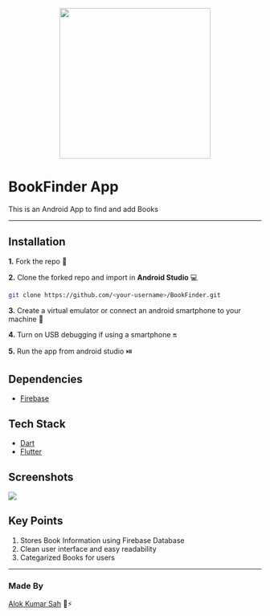 <p align="center">
  <img width="300" height="300" src="https://user-images.githubusercontent.com/59159355/138596951-5fc8f7dd-bff0-4ac2-aff5-c484df5c393b.png">
</p>

# BookFinder App
This is an Android App to find and add Books

---

## Installation
**1.** Fork the repo :fork_and_knife:

**2.** Clone the forked repo and import in **Android Studio** 💻
````bash
git clone https://github.com/<your-username>/BookFinder.git
````

**3.** Create a virtual emulator or connect an android smartphone to your machine 📱

**4.** Turn on USB debugging if using a smartphone 🔛

**5.** Run the app from android studio ⏯️

## Dependencies
- [Firebase](https://console.firebase.google.com/u/0/)


## Tech Stack
- [Dart](https://dart.dev/overview)
- [Flutter](https://flutter.dev/)

## Screenshots
<img src="https://user-images.githubusercontent.com/59159355/138596907-8513c77d-5c4e-4391-aadf-a78f489c9aee.png">

## Key Points
1. Stores Book Information using Firebase Database
2. Clean user interface and easy readability
3. Categarized Books for users

---

### Made By
[Alok Kumar Sah](https://github.com/alokkumax) 🍦⚡
